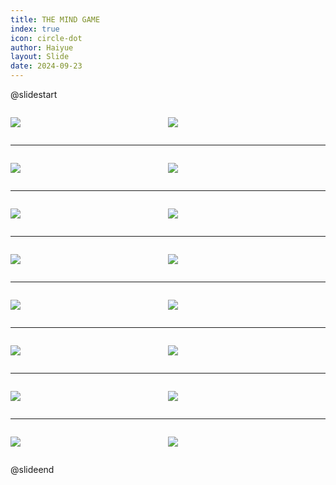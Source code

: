 ```yaml
---
title: THE MIND GAME
index: true
icon: circle-dot
author: Haiyue
layout: Slide
date: 2024-09-23
---
```

 
@slidestart

<div style="display:flex">
<div style="flex:1">

![](/reading/english/Level-K/THE%20MIND%20GAME/001.webp)
</div>
<div style="flex:1">

![](/reading/english/Level-K/THE%20MIND%20GAME/002.webp)
</div>
</div>

---

<div style="display:flex">
<div style="flex:1">

![](/reading/english/Level-K/THE%20MIND%20GAME/003.webp)
</div>
<div style="flex:1">

![](/reading/english/Level-K/THE%20MIND%20GAME/004.webp)
</div>
</div>

---

<div style="display:flex">
<div style="flex:1">

![](/reading/english/Level-K/THE%20MIND%20GAME/005.webp)
</div>
<div style="flex:1">

![](/reading/english/Level-K/THE%20MIND%20GAME/006.webp)
</div>
</div>

---

<div style="display:flex">
<div style="flex:1">

![](/reading/english/Level-K/THE%20MIND%20GAME/007.webp)
</div>
<div style="flex:1">

![](/reading/english/Level-K/THE%20MIND%20GAME/008.webp)
</div>
</div>

---

<div style="display:flex">
<div style="flex:1">

![](/reading/english/Level-K/THE%20MIND%20GAME/009.webp)
</div>
<div style="flex:1">

![](/reading/english/Level-K/THE%20MIND%20GAME/010.webp)
</div>
</div>

---

<div style="display:flex">
<div style="flex:1">

![](/reading/english/Level-K/THE%20MIND%20GAME/011.webp)
</div>
<div style="flex:1">

![](/reading/english/Level-K/THE%20MIND%20GAME/012.webp)
</div>
</div>

---

<div style="display:flex">
<div style="flex:1">

![](/reading/english/Level-K/THE%20MIND%20GAME/013.webp)
</div>
<div style="flex:1">

![](/reading/english/Level-K/THE%20MIND%20GAME/014.webp)
</div>
</div>

---

<div style="display:flex">
<div style="flex:1">

![](/reading/english/Level-K/THE%20MIND%20GAME/015.webp)
</div>
<div style="flex:1">

![](/reading/english/Level-K/THE%20MIND%20GAME/016.webp)
</div>
</div>

@slideend